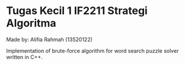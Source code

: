 # Tugas Kecil 1 IF2211 Strategi Algoritma

Made by: Alifia Rahmah (13520122)

Implementation of brute-force algorithm for word search puzzle solver written in C++.
